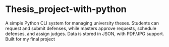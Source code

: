 # Thesis_project-with-python
A simple Python CLI system for managing university theses. Students can request and submit defenses, while masters approve requests, schedule defenses, and assign judges. Data is stored in JSON, with PDF/JPG support. Built for my final project
